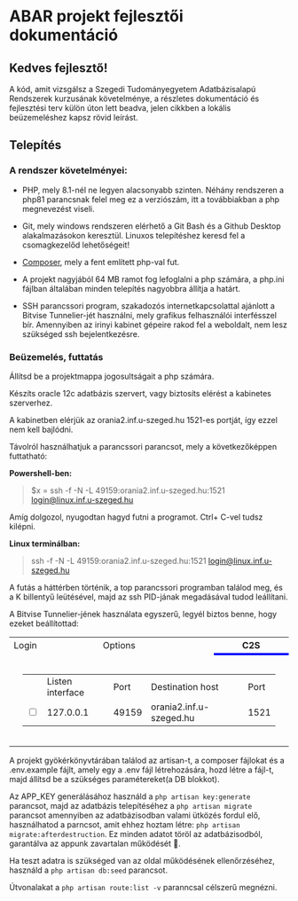 # ABAR projekt fejlesztői dokumentáció

## Kedves fejlesztő!
A kód, amit vizsgálsz a Szegedi Tudományegyetem Adatbázisalapú Rendszerek
kurzusának követelménye, a részletes dokumentáció és fejlesztési terv külön
úton lett beadva, jelen cikkben a lokális beüzemeléshez kapsz rövid leírást.
## Telepítés
### A rendszer követelményei:
- PHP, mely 8.1-nél ne legyen alacsonyabb szinten. Néhány rendszeren a php81 
parancsnak felel meg ez a verziószám, itt a továbbiakban a php megnevezést 
viseli.


- Git, mely windows rendszeren elérhető a Git Bash és a Github Desktop
alakalmazásokon keresztül. Linuxos telepítéshez keresd fel a csomagkezelőd
lehetőségeit!


- [Composer](http://www.getcomposer.org), mely a fent említett php-val fut.


- A projekt nagyjából 64 MB ramot fog lefoglalni a php számára, a php.ini 
fájlban általában minden telepítés nagyobbra állítja a határt.


- SSH parancssori program, szakadozós internetkapcsolattal ajánlott a
Bitvise Tunnelier-jét használni, mely grafikus felhasználói interfésszel bír.
Amennyiben az irinyi kabinet gépeire rakod fel a weboldalt, nem lesz szükséged
ssh bejelentkezésre.

### Beüzemelés, futtatás

Állítsd be a projektmappa jogosultságait a php számára.

Készíts oracle 12c adatbázis szervert, vagy biztosíts elérést a kabinetes
szerverhez.

A kabinetben elérjük az orania2.inf.u-szeged.hu 1521-es portját, így ezzel
nem kell bajlódni.

Távolról használhatjuk a parancssori parancsot, mely a következőképpen 
futtatható:

**Powershell-ben:**
> $x = ssh -f -N -L 49159:orania2.inf.u-szeged.hu:1521 login@linux.inf.u-szeged.hu

Amíg dolgozol, nyugodtan hagyd futni a programot.
Ctrl+ C-vel tudsz kilépni.

**Linux terminálban:**
> ssh -f -N -L 49159:orania2.inf.u-szeged.hu:1521 login@linux.inf.u-szeged.hu

A futás a háttérben történik, a top parancssori programban találod meg, és a
K billentyű leütésével, majd az ssh PID-jának megadásával tudod leállítani.

A Bitvise Tunnelier-jének használata egyszerű, legyél biztos benne, hogy
    ezeket beállítottad:

<table><tr><td>Login</td><td>Options</td>
<th style="border-bottom: 4px solid blue">C2S</th></tr>
<tr><td colspan="3"><div style="padding:1em"><table>
<tr><td></td><td>Listen interface</td><td>Port</td>
<td>Destination host</td><td>Port</td></tr><tr><td>
<label><input type=checkbox></label></td><td>127.0.0.1</td>
<td>49159</td><td>orania2.inf.u-szeged.hu</td>
<td>1521</td></tr></table></div></td></tr></table>

A projekt gyökérkönyvtárában találod az artisan-t, a composer fájlokat
és a .env.example fájlt, amely egy a .env fájl létrehozására, hozd létre
a fájl-t, majd állítsd be a szükséges paramétereket(a DB blokkot).

Az APP_KEY generálásához használd a `php artisan key:generate` parancsot, majd
az adatbázis telepítéséhez a `php artisan migrate` parancsot amennyiben az
adatbázisodban valami ütközés fordul elő, használhatod a parncsot, amit
ehhez hoztam létre: `php artisan migrate:afterdestruction`. Ez minden adatot
töröl az adatbázisodból, garantálva az appunk zavartalan működését 🤣.

Ha teszt adatra is szükséged van az oldal működésének ellenőrzéséhez, használd
a `php artisan db:seed` parancsot.

Útvonalakat a `php artisan route:list -v` paranncsal célszerű megnézni.
